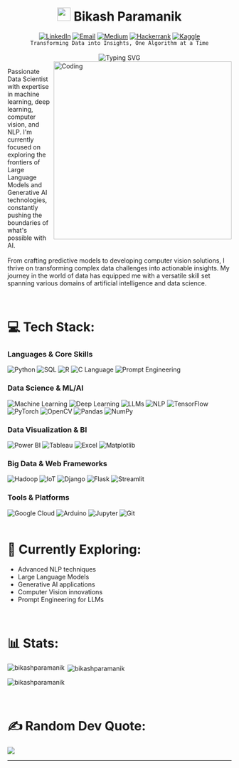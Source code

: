 <h1 align="center">
    <img src="https://media.giphy.com/media/v1.Y2lkPTc5MGI3NjExbmdrNDk5aXJ1bXIyeHltdWxqcWx3aGozZHlnMmxvZmU3azQxZnBrayZlcD12MV9pbnRlcm5hbF9naWZfYnlfaWQmY3Q9cw/M9gbBd9nbDrOTu1Mqx/giphy.gif" width="30">
    Bikash Paramanik
</h1>

<div align="center">
    <a href="https://linkedin.com/in/bikash-paramanik" target="_blank"><img src="https://img.shields.io/badge/Linkedin-0077B5.svg?logo=Linkedin&logoColor=white" alt="LinkedIn"></a>
    <a href="mailto:bikashparamanik.bb@gmail.com" target="_blank"><img src="https://img.shields.io/badge/Gmail-D14836?logo=gmail&logoColor=white" alt="Email"></a>
    <a href="https://medium.com/@bikash.paramanik" target="_blank"><img src="https://img.shields.io/badge/Medium-12100E?logo=medium&logoColor=white" alt="Medium"></a>
    <a href="https://www.hackerrank.com/profile/bikash_paramanik" target="_blank"><img src="https://img.shields.io/badge/-Hackerrank-2EC866?logo=HackerRank&logoColor=white" alt="Hackerrank"></a>
    <a href="https://www.kaggle.com/bikashparamanik" target="_blank"><img src="https://img.shields.io/badge/Kaggle-20BEFF?logo=Kaggle&logoColor=white" alt="Kaggle"></a>
    <!-- Add your other social platforms with similar styling -->
</div>

<div align="center">
    <code>Transforming Data into Insights, One Algorithm at a Time</code>
</div>
<br>

<div align="center">
  <img src="https://readme-typing-svg.demolab.com?font=Fira+Code&size=30&duration=3000&pause=300&color=00EBEB&center=true&random=false&width=500&lines=Data+Scientist;Machine+Learning+Engineer;Deep+Learning+Enthusiast;Computer+Vision+Expert;NLP+Specialist;GenAI+Explorer" alt="Typing SVG"/>
</div>

<img align="right" alt="Coding" width="400" src="https://media.tenor.com/GVk4jB2u_i8AAAAC/coding.gif">

<p>
    Passionate Data Scientist with expertise in machine learning, deep learning, computer vision, and NLP. I'm currently focused on exploring the frontiers of Large Language Models and Generative AI technologies, constantly pushing the boundaries of what's possible with AI.
<br><br>
    From crafting predictive models to developing computer vision solutions, I thrive on transforming complex data challenges into actionable insights. My journey in the world of data has equipped me with a versatile skill set spanning various domains of artificial intelligence and data science.
</p><br>

# 💻 Tech Stack:

<h3>Languages & Core Skills</h3>
<div align="left">
    <img src="https://img.shields.io/badge/python-3670A0?style=for-the-badge&logo=python&logoColor=ffdd54" alt="Python">
    <img src="https://img.shields.io/badge/SQL-4479A1?style=for-the-badge&logo=amazon-dynamodb&logoColor=white" alt="SQL">
    <img src="https://img.shields.io/badge/R-%23276DC3.svg?style=for-the-badge&logo=r&logoColor=white" alt="R">
    <img src="https://img.shields.io/badge/c%20Language-%2300999C.svg?style=for-the-badge&logo=c&logoColor=white" alt="C Language">
    <img src="https://img.shields.io/badge/Prompt_Engineering-FF6F00?style=for-the-badge&logo=dialogflow&logoColor=white" alt="Prompt Engineering">
</div>

<h3>Data Science & ML/AI</h3>
<div align="left">
    <img src="https://img.shields.io/badge/Machine_Learning-FF6F00?style=for-the-badge&logo=tensorflow&logoColor=white" alt="Machine Learning">
    <img src="https://img.shields.io/badge/Deep_Learning-FF6F00?style=for-the-badge&logo=tensorflow&logoColor=white" alt="Deep Learning">
    <img src="https://img.shields.io/badge/LLMs-5DADE2?style=for-the-badge&logo=openai&logoColor=white" alt="LLMs">
    <img src="https://img.shields.io/badge/NLP-3498DB?style=for-the-badge&logo=nlp&logoColor=white" alt="NLP">
    <img src="https://img.shields.io/badge/TensorFlow-%23FF6F00.svg?style=for-the-badge&logo=tensorflow&logoColor=white" alt="TensorFlow">
    <img src="https://img.shields.io/badge/PyTorch-%23EE4C2C.svg?style=for-the-badge&logo=PyTorch&logoColor=white" alt="PyTorch">
    <img src="https://img.shields.io/badge/opencv-%23white.svg?style=for-the-badge&logo=opencv&logoColor=white" alt="OpenCV">
    <img src="https://img.shields.io/badge/pandas-%23150458.svg?style=for-the-badge&logo=pandas&logoColor=white" alt="Pandas">
    <img src="https://img.shields.io/badge/numpy-%23013243.svg?style=for-the-badge&logo=numpy&logoColor=white" alt="NumPy">
</div>

<h3>Data Visualization & BI</h3>
<div align="left">
    <img src="https://img.shields.io/badge/Power_BI-F2C811?style=for-the-badge&logo=powerbi&logoColor=black" alt="Power BI">
    <img src="https://img.shields.io/badge/Tableau-E97627?style=for-the-badge&logo=Tableau&logoColor=white" alt="Tableau">
    <img src="https://img.shields.io/badge/Excel-217346?style=for-the-badge&logo=microsoft-excel&logoColor=white" alt="Excel">
    <img src="https://img.shields.io/badge/Matplotlib-964B00.svg?style=for-the-badge&logo=Matplotlib&logoColor=black" alt="Matplotlib">
</div>

<h3>Big Data & Web Frameworks</h3>
<div align="left">
    <img src="https://img.shields.io/badge/Hadoop-FBBC05?style=for-the-badge&logo=apache-hadoop&logoColor=black" alt="Hadoop">
    <img src="https://img.shields.io/badge/IoT-0A9EDC?style=for-the-badge&logo=iobroker&logoColor=white" alt="IoT">
    <img src="https://img.shields.io/badge/Django-%23092E20.svg?style=for-the-badge&logo=django&logoColor=white" alt="Django">
    <img src="https://img.shields.io/badge/Flask-%23000.svg?style=for-the-badge&logo=flask&logoColor=white" alt="Flask">
    <img src="https://img.shields.io/badge/Streamlit-FF4B4B?style=for-the-badge&logo=Streamlit&logoColor=white" alt="Streamlit">
</div>

<h3>Tools & Platforms</h3>
<div align="left">
    <img src="https://img.shields.io/badge/Google_Cloud-%234285F4.svg?style=for-the-badge&logo=google-cloud&logoColor=white" alt="Google Cloud">
    <img src="https://img.shields.io/badge/-Arduino-00979D?style=for-the-badge&logo=Arduino&logoColor=white" alt="Arduino">
    <img src="https://img.shields.io/badge/jupyter-%23FA0F00.svg?style=for-the-badge&logo=jupyter&logoColor=white" alt="Jupyter">
    <img src="https://img.shields.io/badge/git-%23F05033.svg?style=for-the-badge&logo=git&logoColor=white" alt="Git">
</div>

<br>

# 🎯 Currently Exploring:
- Advanced NLP techniques
- Large Language Models
- Generative AI applications
- Computer Vision innovations
- Prompt Engineering for LLMs

<br>

# 📊 Stats:
<p><img align="left" src="https://github-readme-stats.vercel.app/api/top-langs?username=bikashparamanik&show_icons=true&locale=en&layout=compact&theme=tokyonight" alt="bikashparamanik" /></p>

<p>&nbsp;<img align="center" src="https://github-readme-stats.vercel.app/api?username=bikashparamanik&show_icons=true&locale=en&theme=tokyonight" alt="bikashparamanik" /></p>

<p><img align="center" src="https://github-readme-streak-stats.herokuapp.com/?user=bikashparamanik&theme=tokyonight" alt="bikashparamanik" /></p>

<br>

# ✍️ Random Dev Quote:
![](https://quotes-github-readme.vercel.app/api?type=horizontal&theme=radical)

---
